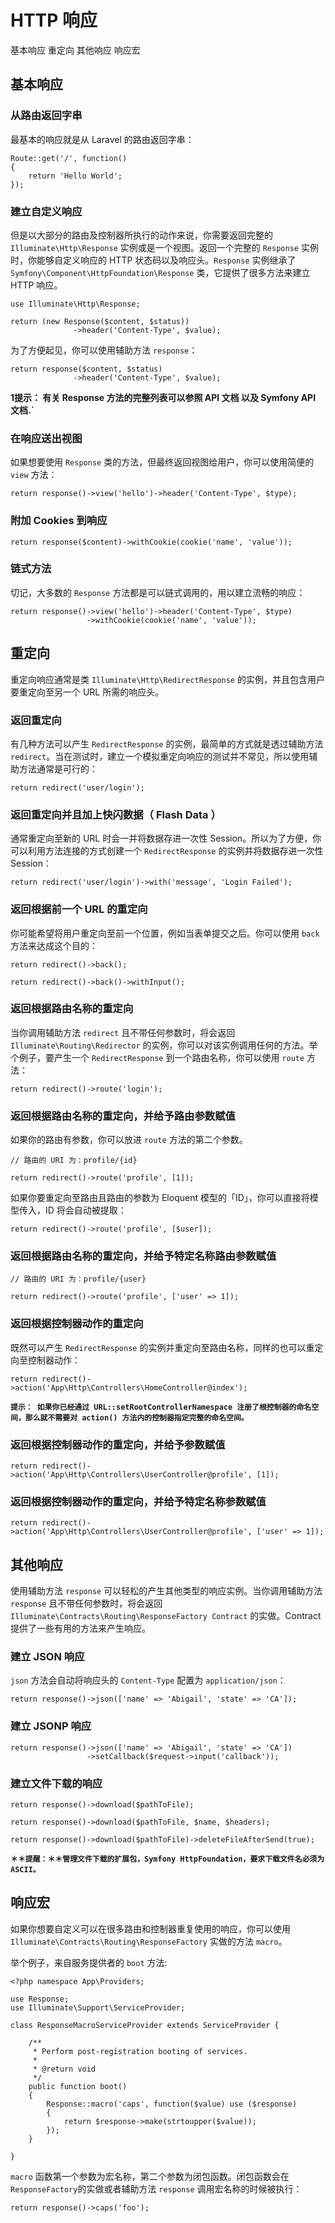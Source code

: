 # HTTP 响应

基本响应
重定向
其他响应
响应宏

## 基本响应

### 从路由返回字串

最基本的响应就是从 Laravel 的路由返回字串：

```
Route::get('/', function()
{
    return 'Hello World';
});
```
### 建立自定义响应

但是以大部分的路由及控制器所执行的动作来说，你需要返回完整的 `Illuminate\Http\Response` 实例或是一个视图。返回一个完整的 `Response` 实例时，你能够自定义响应的 HTTP 状态码以及响应头。`Response` 实例继承了 `Symfony\Component\HttpFoundation\Response` 类，它提供了很多方法来建立 HTTP 响应。

```
use Illuminate\Http\Response;

return (new Response($content, $status))
              ->header('Content-Type', $value);
```

为了方便起见，你可以使用辅助方法 `response`：

```
return response($content, $status)
              ->header('Content-Type', $value);
```

**1提示： 有关 Response 方法的完整列表可以参照 API 文档 以及 Symfony API 文档.`**

### 在响应送出视图

如果想要使用 `Response` 类的方法，但最终返回视图给用户，你可以使用简便的 `view` 方法：

```
return response()->view('hello')->header('Content-Type', $type);
```
### 附加 Cookies 到响应

```
return response($content)->withCookie(cookie('name', 'value'));
```
### 链式方法

切记，大多数的 `Response` 方法都是可以链式调用的，用以建立流畅的响应：
```
return response()->view('hello')->header('Content-Type', $type)
                 ->withCookie(cookie('name', 'value'));
```

## 重定向

重定向响应通常是类 `Illuminate\Http\RedirectResponse` 的实例，并且包含用户要重定向至另一个 URL 所需的响应头。

### 返回重定向

有几种方法可以产生 `RedirectResponse` 的实例，最简单的方式就是透过辅助方法 `redirect`。当在测试时，建立一个模拟重定向响应的测试并不常见，所以使用辅助方法通常是可行的：

```
return redirect('user/login');
```
### 返回重定向并且加上快闪数据（ Flash Data ）

通常重定向至新的 URL 时会一并将数据存进一次性 Session。所以为了方便，你可以利用方法连接的方式创建一个 `RedirectResponse` 的实例并将数据存进一次性 Session：

```
return redirect('user/login')->with('message', 'Login Failed');
```
### 返回根据前一个 URL 的重定向

你可能希望将用户重定向至前一个位置，例如当表单提交之后。你可以使用 `back`方法来达成这个目的：

```
return redirect()->back();

return redirect()->back()->withInput();
```
### 返回根据路由名称的重定向

当你调用辅助方法 `redirect` 且不带任何参数时，将会返回 `Illuminate\Routing\Redirector` 的实例，你可以对该实例调用任何的方法。举个例子，要产生一个 `RedirectResponse` 到一个路由名称，你可以使用 `route` 方法：

```
return redirect()->route('login');
```
### 返回根据路由名称的重定向，并给予路由参数赋值

如果你的路由有参数，你可以放进 `route` 方法的第二个参数。

```
// 路由的 URI 为：profile/{id}

return redirect()->route('profile', [1]);
```
如果你要重定向至路由且路由的参数为 Eloquent 模型的「ID」，你可以直接将模型传入，ID 将会自动被提取：

```
return redirect()->route('profile', [$user]);
```
### 返回根据路由名称的重定向，并给予特定名称路由参数赋值

```
// 路由的 URI 为：profile/{user}

return redirect()->route('profile', ['user' => 1]);
```
### 返回根据控制器动作的重定向

既然可以产生 `RedirectResponse` 的实例并重定向至路由名称，同样的也可以重定向至控制器动作：

```
return redirect()->action('App\Http\Controllers\HomeController@index');
```
**`提示： 如果你已经通过 URL::setRootControllerNamespace 注册了根控制器的命名空间，那么就不需要对 action() 方法内的控制器指定完整的命名空间。`**
### 返回根据控制器动作的重定向，并给予参数赋值

```
return redirect()->action('App\Http\Controllers\UserController@profile', [1]);
```
### 返回根据控制器动作的重定向，并给予特定名称参数赋值

```
return redirect()->action('App\Http\Controllers\UserController@profile', ['user' => 1]);
```

## 其他响应

使用辅助方法 `response` 可以轻松的产生其他类型的响应实例。当你调用辅助方法 `response` 且不带任何参数时，将会返回 `Illuminate\Contracts\Routing\ResponseFactory Contract` 的实做。Contract 提供了一些有用的方法来产生响应。

### 建立 JSON 响应

`json` 方法会自动将响应头的 `Content-Type` 配置为 `application/json`：

```
return response()->json(['name' => 'Abigail', 'state' => 'CA']);
```
### 建立 JSONP 响应

```
return response()->json(['name' => 'Abigail', 'state' => 'CA'])
                 ->setCallback($request->input('callback'));
```

### 建立文件下载的响应

```
return response()->download($pathToFile);

return response()->download($pathToFile, $name, $headers);

return response()->download($pathToFile)->deleteFileAfterSend(true);
```

**`＊＊提醒：＊＊管理文件下载的扩展包，Symfony HttpFoundation，要求下载文件名必须为 ASCII。`**

## 响应宏

如果你想要自定义可以在很多路由和控制器重复使用的响应，你可以使用 `Illuminate\Contracts\Routing\ResponseFactory` 实做的方法 `macro`。

举个例子，来自服务提供者的 `boot` 方法:

```
<?php namespace App\Providers;

use Response;
use Illuminate\Support\ServiceProvider;

class ResponseMacroServiceProvider extends ServiceProvider {

    /**
     * Perform post-registration booting of services.
     *
     * @return void
     */
    public function boot()
    {
        Response::macro('caps', function($value) use ($response)
        {
            return $response->make(strtoupper($value));
        });
    }

}
```
`macro` 函数第一个参数为宏名称，第二个参数为闭包函数。闭包函数会在 `ResponseFactory`的实做或者辅助方法 `response` 调用宏名称的时候被执行：

```
return response()->caps('foo');
```